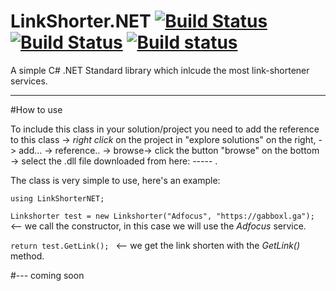 # LinkShorter.NET [![Build Status](https://travis-ci.org/Gabboxl/LinkShorterDotNET.svg?branch=master)](https://travis-ci.org/Gabboxl/LinkShorterDotNET) [![Build Status](https://styleci.io/repos/128944187/shield?branch=master)](https://travis-ci.org/Gabboxl/LinkShorterDotNET) [![Build status](https://ci.appveyor.com/api/projects/status/x4226952m4234033?svg=false)](https://ci.appveyor.com/project/Gabboxl/linkshorterdotnet)
A simple C# .NET Standard library which inlcude the most link-shortener services.




 ------------------------------------------------------
 
 #How to use
 
  To include this class in your solution/project you need to add the reference to this class -> *right click* on the project in "explore solutions" on the right, -> add... -> reference.. -> browse-> click the button "browse" on the bottom -> select the .dll file downloaded from here: ----- .
  
 
 The class is very simple to use, here's an example:
 
 `using LinkShorterNET;`
 
 `Linkshorter test = new Linkshorter("Adfocus", "https://gabboxl.ga"); `  <-- we call the constructor, in this case we will use the *Adfocus* service.
 
  `return test.GetLink(); ` <-- we get the link shorten with the *GetLink()* method.
  
  
  
  
  #--- coming soon
